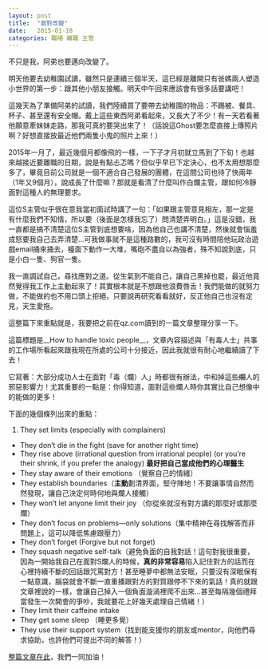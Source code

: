 ```yaml
---
layout: post
title:  "面對改變"
date:   2015-01-18
categories: 職場 離職 主管
---
```


不只是我，阿弟也要邁向改變了。

明天他要去幼稚園試讀，雖然只是連續三個半天，這已經是離開只有爸媽兩人塑造小世界的第一步：跟其他小朋友接觸。明天中午回來應該會有很多話要講吧！

這幾天為了準備阿弟的試讀，我們陸續買了要帶去幼稚園的物品：不踢被、餐具、杯子、甚至還有安全帽。戴上這些東西阿弟看起來，又長大了不少！有一天若看著他願意牽妹妹走路，那我可真的要哭出來了！（話說這Ghost要怎麼直接上傳照片啊？好想直接放最近他們兩隻小鬼的照片上來！）

2015年一月了，最近幾個月都像飛的一樣，一下子才月初就立馬到了下旬！也越來越接近要離職的日期，說是有點忐忑嗎？但似乎早已下定決心，也不太用想那麼多了，畢竟目前公司就是一個不適合自己發展的團體，在這間公司也待了快兩年（1年又9個月），說成長了什麼嘛？那就是看清了什麼叫作白爛主管，跟如何冷靜面對這種人的無理要求。

這位S主管似乎很在意我當初面試時講了一句：「如果跟主管意見相左，那一定是有什麼我們不知情，所以要（後面是怎樣我忘了）問清楚弄明白。」這是沒錯，我一直都是搞不清楚這位S主管到底想要啥，因為他自己也講不清楚，然後就會惱羞成怒要我自己去弄清楚...可我做事就不是這種路數的，我可沒有時間陪他玩政治遊戲email捅來捅去，檯面下動作一大堆，嘴砲不盡自以為強者，殊不知說到底，只是小白一隻、狗官一隻。

我一直調試自己，尋找應對之道。從生氣到不能自己，讓自己黑掉也罷，最近他竟然覺得我工作上主動起來了！其實根本就是不想跟他浪費唇舌！我們能做的就努力做，不能做的也不用口頭上拒絕，只要說再研究看看就好，反正他自己也沒有定見，天生愛拖。

這整篇下來重點就是，我要把之前在qz.com讀到的一篇文章整理分享一下。

這篇標題是__How to handle toxic people__，文章內容描述與「有毒人士」共事的工作場所看起來跟我現在所處的公司十分接近，因此我就很有耐心地繼續讀了下去！

它寫著：大部分成功人士在面對「毒（爛）人」時都很有辦法，中和掉這些~~爛~~人的邪惡影響力！尤其重要的一點是：你得知道，面對這些爛人時你其實比自己想像中的能做的更多！

下面的幾個條列出來的重點：

1. They set limits (especially with complainers)
- They don’t die in the fight (save for another right time)
- They rise above (irrational question from irrational people) (or you’re their shrink, if you prefer the analogy) **最好把自己當成他們的心理醫生**
- They stay aware of their emotions （覺察自己的情緒）
- They establish boundaries（**主動**劃清界面，堅守陣地！不要讓事情自然而然發現，讓自己決定何時何地與爛人接觸）
- They won’t let anyone limit their joy （你從來就沒有對方講的那麼好或那麼爛）
- They don’t focus on problems—only solutions（集中精神在尋找解答而非問題上，這可以降低焦慮跟壓力）
- They don’t forget (Forgive but not forget)
- They squash negative self-talk（避免負面的自我對話！這句對我很重要，因為一開始我自己在面對S爛人的時候，**真的非常容易**陷入記住對方的話而在心裡持續不斷的回話跟咒罵對方！甚至睡夢中都無法安眠，只要沒有深眠保有一點意識，腦袋就會不斷一直重播跟對方的對質跟停不下來的氣話！真的就跟文章裡說的一樣，會讓自己掉入一個負面漩渦裡爬不出來...甚至每隔幾個禮拜當發生一次開會的爭吵，我就要花上好幾天處理自己情緒！）
- They limit their caffeine intake
- They get some sleep （睡更多覺）
- They use their support system（找到能支援你的朋友或mentor，向他們尋求協助，也許他們可提出不同的解答！）

[整篇文章在此](http://qz.com/285758)，我們一同加油！
